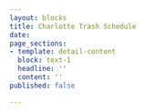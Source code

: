 ```yaml
---
layout: blocks
title: Charlotte Trash Schedule
date: 
page_sections:
- template: detail-content
  block: text-1
  headline: ''
  content: ''
published: false

---
```

